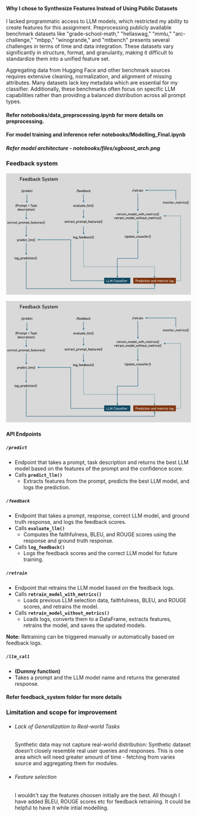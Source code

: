 #### Why I chose to Synthesize Features Instead of Using Public Datasets  

I lacked programmatic access to LLM models, which restricted my ability to create features for this assignment. Preprocessing publicly available benchmark datasets like "grade-school-math," "hellaswag," "mmlu," "arc-challenge," "mbpp," "winogrande," and "mtbench" presents several challenges in terms of time and data integration. These datasets vary significantly in structure, format, and granularity, making it difficult to standardize them into a unified feature set.  

Aggregating data from Hugging Face and other benchmark sources requires extensive cleaning, normalization, and alignment of missing attributes. Many datasets lack key metadata which are essential for my classifier. Additionally, these benchmarks often focus on specific LLM capabilities rather than providing a balanced distribution across all prompt types. 

#### Refer notebooks/data_preprocessing.ipynb for more details on preprocessing.

#### For model training and inference refer notebooks/Modelling_Final.ipynb

##### Refer model architecture - notebooks/files/xgboost_arch.png


### Feedback system

![frontend](notebooks/files/feedback_system.png)

<img src="notebooks/files/feedback_system.png" width="960" class="center">


#### API Endpoints

##### `/predict`
- Endpoint that takes a prompt, task description and returns the best LLM model based on the features of the prompt and the confidence score.
- Calls **`predict_llm()`**
  - Extracts features from the prompt, predicts the best LLM model, and logs the prediction.

##### `/feedback`
- Endpoint that takes a prompt, response, correct LLM model, and ground truth response, and logs the feedback scores.
- Calls **`evaluate_llm()`**  
  - Computes the faithfulness, BLEU, and ROUGE scores using the response and ground truth response.
- Calls **`log_feedback()`**  
  - Logs the feedback scores and the correct LLM model for future training.

##### `/retrain`
- Endpoint that retrains the LLM model based on the feedback logs.
- Calls **`retrain_model_with_metrics()`**  
  - Loads previous LLM selection data, faithfulness, BLEU, and ROUGE scores, and retrains the model.
- Calls **`retrain_model_without_metrics()`**  
  - Loads logs, converts them to a DataFrame, extracts features, retrains the model, and saves the updated models.
  
**Note:** Retraining can be triggered manually or automatically based on feedback logs.

##### `/llm_call`
- **(Dummy function)**
- Takes a prompt and the LLM model name and returns the generated response.

#### Refer feedback_system folder for more details

### Limitation and scope for improvement

- ###### Lack of Generalization to Real-world Tasks
    Synthetic data may not capture real-world distribution: Synthetic dataset doesn’t closely resemble real user queries and responses. This is one area which will need greater amount of time - fetching from varies source and aggregating them for modules.

- ###### Feature selection
    I wouldn't say the features choosen initially are the best. All though I have added BLEU, ROUGE scores etc for feedback retraining. It could be helpful to have it while intial modelling.








